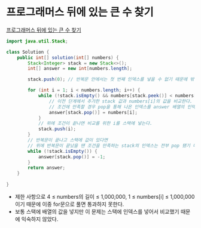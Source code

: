 # 프로그래머스 뒤에 있는 큰 수 찾기
[프로그래머스 뒤에 있는 큰 수 찾기](https://school.programmers.co.kr/learn/courses/30/lessons/154539)
```java
import java.util.Stack;

class Solution {
    public int[] solution(int[] numbers) {
        Stack<Integer> stack = new Stack<>();
        int[] answer = new int[numbers.length];

        stack.push(0); // 반복문 안에서는 첫 번째 인덱스를 넣을 수 없기 때문에 밖에서 0을 넣는다.

        for (int i = 1; i < numbers.length; i++) {
            while (!stack.isEmpty() && numbers[stack.peek()] < numbers[i]) {
                // 이전 단계에서 추가한 stack 값과 numbers[i]의 값을 비교한다.
                // 조건에 만족할 경우 pop을 통해 나온 인덱스를 answer 배열의 인덱스로 추가하고 그 안에 numbers[i]를 넣는다.
                answer[stack.pop()] = numbers[i];
            }
            // 위에 조건이 끝나면 비교를 위한 i를 스택에 넣는다.
            stack.push(i);
        }
        // 반복문이 끝나고 스택에 값이 있다면
        // 위에 반복문이 끝났을 땐 조건을 만족하는 stack의 인덱스는 전부 pop 됐기 때문에 나머지 인덱스를 answer에 넣고 그 배열 값은 전부 -1
        while (!stack.isEmpty()) {
            answer[stack.pop()] = -1;
        }
        return answer;
    }
    
}
```
* 제한 사항으로 4 ≤ numbers의 길이 ≤ 1,000,000, 1 ≤ numbers[i] ≤ 1,000,000 이기 때문에 이중 for문으로 풀면 통과하지 못한다.
* 보통 스택에 배열의 값을 넣지만 이 문제는 스택에 인덱스를 넣어서 비교했기 때문에 익숙하지 않았다.